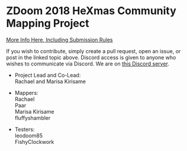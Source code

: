 # ZDoom 2018 HeXmas Community Mapping Project

[More Info Here, Including Submission Rules](https://forum.zdoom.org/viewtopic.php?f=42&t=62375)

If you wish to contribute, simply create a pull request, open an issue, or post in the linked topic above. Discord access is given to anyone who wishes to communicate via Discord. We are on [this Discord server](https://forum.zdoom.org/viewtopic.php?f=48&t=54921).

* Project Lead and Co-Lead:<br/>
Rachael and Marisa Kirisame<br/>

* Mappers:<br/>
Rachael<br/>
Paar<br/>
Marisa Kirisame<br/>
fluffyshambler<br/>

* Testers:<br/>
leodoom85<br/>
FishyClockwork<br/>
